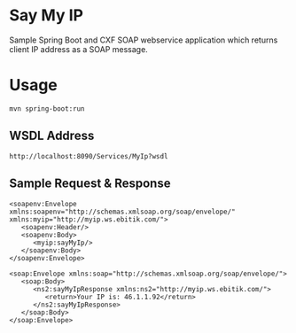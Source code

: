# Say My IP

Sample Spring Boot and CXF SOAP webservice application which returns client IP address as a SOAP message.

# Usage 
```
mvn spring-boot:run
```
## WSDL Address
```
http://localhost:8090/Services/MyIp?wsdl
```
  
## Sample Request & Response

```
<soapenv:Envelope xmlns:soapenv="http://schemas.xmlsoap.org/soap/envelope/" xmlns:myip="http://myip.ws.ebitik.com/">
   <soapenv:Header/>
   <soapenv:Body>
      <myip:sayMyIp/>
   </soapenv:Body>
</soapenv:Envelope>
```
```
<soap:Envelope xmlns:soap="http://schemas.xmlsoap.org/soap/envelope/">
   <soap:Body>
      <ns2:sayMyIpResponse xmlns:ns2="http://myip.ws.ebitik.com/">
         <return>Your IP is: 46.1.1.92</return>
      </ns2:sayMyIpResponse>
   </soap:Body>
</soap:Envelope>
```
